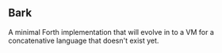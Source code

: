 ## Bark

A minimal Forth implementation that will evolve in to a VM for a concatenative language that doesn't exist yet.
